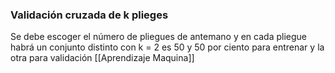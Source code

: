 ### Validación cruzada de k plieges
 Se debe escoger el número de pliegues de antemano y en cada pliegue habrá un conjunto distinto
con k = 2 es 50 y 50 por ciento para entrenar y la otra para validación
[[Aprendizaje Maquina]] 